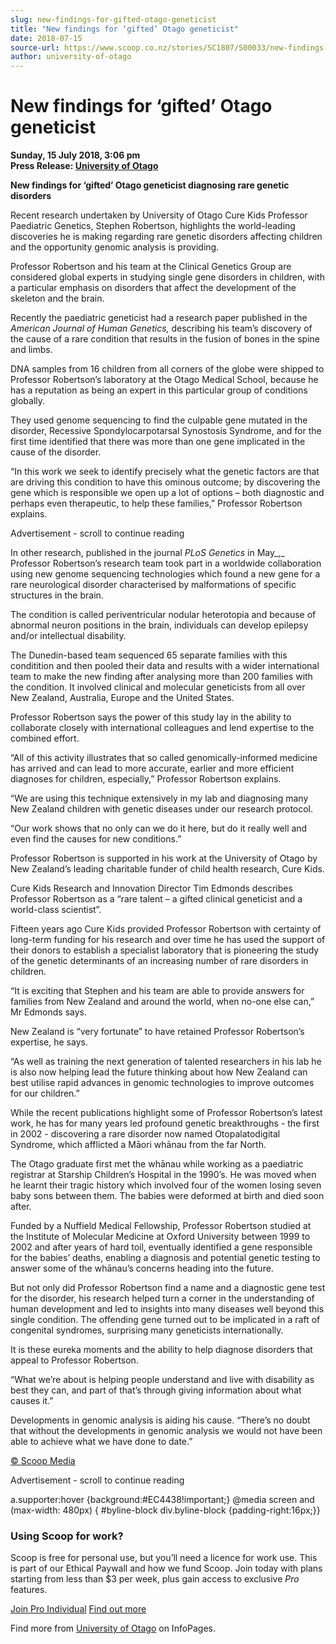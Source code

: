```yaml
---
slug: new-findings-for-gifted-otago-geneticist
title: "New findings for ‘gifted’ Otago geneticist"
date: 2018-07-15
source-url: https://www.scoop.co.nz/stories/SC1807/S00033/new-findings-for-gifted-otago-geneticist.htm
author: university-of-otago
---
```

New findings for ‘gifted’ Otago geneticist
==========================================

**Sunday, 15 July 2018, 3:06 pm**  
**Press Release: [University of Otago](https://info.scoop.co.nz/University_of_Otago)**

**New findings for ‘gifted’ Otago geneticist diagnosing rare genetic disorders**  
  
Recent research undertaken by University of Otago Cure Kids Professor Paediatric Genetics, Stephen Robertson, highlights the world-leading discoveries he is making regarding rare genetic disorders affecting children and the opportunity genomic analysis is providing.

Professor Robertson and his team at the Clinical Genetics Group are considered global experts in studying single gene disorders in children, with a particular emphasis on disorders that affect the development of the skeleton and the brain.

Recently the paediatric geneticist had a research paper published in the _American Journal of Human Genetics,_ describing his team’s discovery of the cause of a rare condition that results in the fusion of bones in the spine and limbs.

DNA samples from 16 children from all corners of the globe were shipped to Professor Robertson’s laboratory at the Otago Medical School, because he has a reputation as being an expert in this particular group of conditions globally.

They used genome sequencing to find the culpable gene mutated in the disorder, Recessive Spondylocarpotarsal Synostosis Syndrome, and for the first time identified that there was more than one gene implicated in the cause of the disorder.

“In this work we seek to identify precisely what the genetic factors are that are driving this condition to have this ominous outcome; by discovering the gene which is responsible we open up a lot of options – both diagnostic and perhaps even therapeutic, to help these families,” Professor Robertson explains.

Advertisement - scroll to continue reading





In other research, published in the journal _PLoS Genetics_ in May_,_ Professor Robertson’s research team took part in a worldwide collaboration using new genome sequencing technologies which found a new gene for a rare neurological disorder characterised by malformations of specific structures in the brain.

The condition is called periventricular nodular heterotopia and because of abnormal neuron positions in the brain, individuals can develop epilepsy and/or intellectual disability.

The Dunedin-based team sequenced 65 separate families with this conditition and then pooled their data and results with a wider international team to make the new finding after analysing more than 200 families with the condition. It involved clinical and molecular geneticists from all over New Zealand, Australia, Europe and the United States.

Professor Robertson says the power of this study lay in the ability to collaborate closely with international colleagues and lend expertise to the combined effort.

“All of this activity illustrates that so called genomically-informed medicine has arrived and can lead to more accurate, earlier and more efficient diagnoses for children, especially,” Professor Robertson explains.

“We are using this technique extensively in my lab and diagnosing many New Zealand children with genetic diseases under our research protocol.

“Our work shows that no only can we do it here, but do it really well and even find the causes for new conditions.”

Professor Robertson is supported in his work at the University of Otago by New Zealand’s leading charitable funder of child health research, Cure Kids.

Cure Kids Research and Innovation Director Tim Edmonds describes Professor Robertson as a “rare talent – a gifted clinical geneticist and a world-class scientist”.

Fifteen years ago Cure Kids provided Professor Robertson with certainty of long-term funding for his research and over time he has used the support of their donors to establish a specialist laboratory that is pioneering the study of the genetic determinants of an increasing number of rare disorders in children.

“It is exciting that Stephen and his team are able to provide answers for families from New Zealand and around the world, when no-one else can,” Mr Edmonds says.

New Zealand is “very fortunate” to have retained Professor Robertson’s expertise, he says.

“As well as training the next generation of talented researchers in his lab he is also now helping lead the future thinking about how New Zealand can best utilise rapid advances in genomic technologies to improve outcomes for our children.”

While the recent publications highlight some of Professor Robertson’s latest work, he has for many years led profound genetic breakthroughs - the first in 2002 - discovering a rare disorder now named Otopalatodigital Syndrome, which afflicted a Māori whānau from the far North.

The Otago graduate first met the whānau while working as a paediatric registrar at Starship Children’s Hospital in the 1990’s. He was moved when he learnt their tragic history which involved four of the women losing seven baby sons between them. The babies were deformed at birth and died soon after.

Funded by a Nuffield Medical Fellowship, Professor Robertson studied at the Institute of Molecular Medicine at Oxford University between 1999 to 2002 and after years of hard toil, eventually identified a gene responsible for the babies’ deaths, enabling a diagnosis and potential genetic testing to answer some of the whānau’s concerns heading into the future.

But not only did Professor Robertson find a name and a diagnostic gene test for the disorder, his research helped turn a corner in the understanding of human development and led to insights into many diseases well beyond this single condition. The offending gene turned out to be implicated in a raft of congenital syndromes, surprising many geneticists internationally.

It is these eureka moments and the ability to help diagnose disorders that appeal to Professor Robertson.

“What we’re about is helping people understand and live with disability as best they can, and part of that’s through giving information about what causes it.”

Developments in genomic analysis is aiding his cause. “There’s no doubt that without the developments in genomic analysis we would not have been able to achieve what we have done to date.”

[© Scoop Media](http://www.scoop.co.nz/about/terms.html)  

Advertisement - scroll to continue reading



a.supporter:hover {background:#EC4438!important;} @media screen and (max-width: 480px) { #byline-block div.byline-block {padding-right:16px;}}

### Using Scoop for work?

Scoop is free for personal use, but you’ll need a licence for work use. This is part of our Ethical Paywall and how we fund Scoop. Join today with plans starting from less than $3 per week, plus gain access to exclusive _Pro_ features.  
  
[Join Pro Individual](https://pro.scoop.co.nz/Individual/?from=ProIn24) [Find out more](https://pro.scoop.co.nz/using-scoop-for-work/?from=ProIn24)

Find more from [University of Otago](https://info.scoop.co.nz/University_of_Otago) on InfoPages.